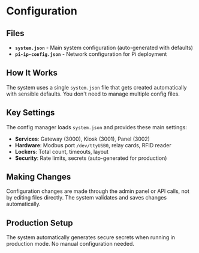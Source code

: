 # Configuration

## Files

- **`system.json`** - Main system configuration (auto-generated with defaults)
- **`pi-ip-config.json`** - Network configuration for Pi deployment

## How It Works

The system uses a single `system.json` file that gets created automatically with sensible defaults. You don't need to manage multiple config files.

## Key Settings

The config manager loads `system.json` and provides these main settings:

- **Services**: Gateway (3000), Kiosk (3001), Panel (3002)
- **Hardware**: Modbus port `/dev/ttyUSB0`, relay cards, RFID reader
- **Lockers**: Total count, timeouts, layout
- **Security**: Rate limits, secrets (auto-generated for production)

## Making Changes

Configuration changes are made through the admin panel or API calls, not by editing files directly. The system validates and saves changes automatically.

## Production Setup

The system automatically generates secure secrets when running in production mode. No manual configuration needed.